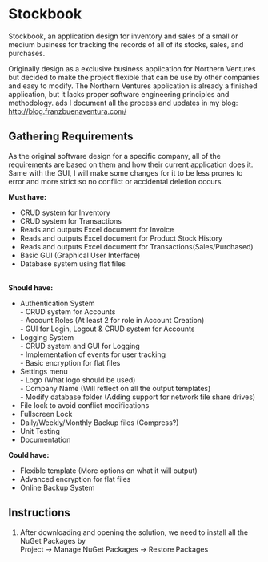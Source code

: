 # Stockbook
Stockbook, an application design for inventory and sales of a small or medium business for tracking the records of all of its stocks, sales, and purchases.

Originally design as a exclusive business application for Northern Ventures but decided to make the project flexible that can be use by other companies and easy to modify. The Northern Ventures application is already a finished application, but it lacks proper software engineering principles and methodology. 
ads
I document all the process and updates in my blog: http://blog.franzbuenaventura.com/

## Gathering Requirements 
As the original software design for a specific company, all of the requirements are based on them and how their current application does it. Same with the GUI, I will make some changes for it to be less prones to error and more strict so no conflict or accidental deletion occurs.

<b>Must have:</b><br>
- 	CRUD system for Inventory<br>
- 	CRUD system for Transactions<br>
- 	Reads and outputs Excel document for Invoice<br>
- 	Reads and outputs Excel document for Product Stock History<br>
- 	Reads and outputs Excel document for Transactions(Sales/Purchased)<br>
- 	Basic GUI (Graphical User Interface)<br>
- 	Database system using flat files<br>
	<br>
	
<b>Should have:</b><br>
- 	Authentication System<br>
		- CRUD system for Accounts<br>
		- Account Roles (At least 2 for role in Account Creation)<br>
		- GUI for Login, Logout & CRUD system for Accounts<br>
- 	Logging System<br>
 		- CRUD system and GUI for Logging<br>
		- Implementation of events for user tracking<br>
		- Basic encryption for flat files<br>
- 	Settings menu<br>
 		- Logo (What logo should be used)<br>
 		- Company Name (Will reflect on all the output templates)<br>
 		- Modify database folder (Adding support for network file share drives)<br>
- 	File lock to avoid conflict modifications<br>
- 	Fullscreen Lock<br>
- 	Daily/Weekly/Monthly Backup files (Compress?)<br>
- 	Unit Testing<br>
- 	Documentation<br>

<b>Could have:</b><br>
-	Flexible template (More options on what it will output)<br>
-	Advanced encryption for flat files<br>
-	Online Backup System<br>

## Instructions
1.	After downloading and opening the solution, we need to install all the NuGet Packages by <br>
	Project -> Manage NuGet Packages -> Restore Packages 
